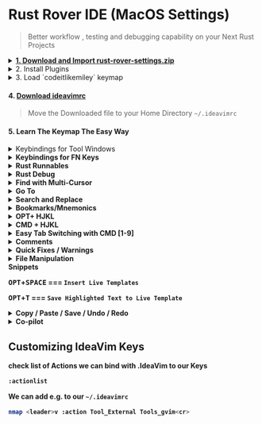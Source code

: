 # Rust Rover IDE (MacOS Settings)

> Better workflow , testing and debugging capability on your Next Rust Projects


<details>
  <summary onclick="event.preventDefault()">
    <a href="https://github.com/codeitlikemiley/rust-rover-settings/raw/main/rust-rover-settings.zip">
      <strong>1. Download and Import rust-rover-settings.zip</strong>
    </a>
  </summary>
  <img src="import_settings.png" alt="Alt text" />
</details>

<details>
<summary>
2. Install  Plugins
</summary>

- IdeaVim
- IdeaVim-Sneak
- Whichkey
- .env file support
- Better highlights
- Github Copilot

</details>


<details>
  <summary>3. Load `codeitlikemiley` keymap</summary>

![Alt text](keymap.png)

</details>

#### 4. [Download ideavimrc](https://github.com/codeitlikemiley/rust-rover-settings/blob/main/.ideavimrc)

> Move the Downloaded file to your Home Directory `~/.ideavimrc`

#### 5. Learn The Keymap The Easy Way

<details>
  <summary>Keybindings for Tool Windows</summary>

### <strong>Upper Left SideBar Keybindings</strong>

![Alt text](upper-sidebar.png)

<kbd>CMD</kbd> + <kbd>F1</kbd> === `Tool Windows: Project`

<kbd>CMD</kbd> + <kbd>F2</kbd> === `Tool Windows: Structure`

<kbd>CMD</kbd> + <kbd>F3</kbd> === `Tool Windows: Bookmarks`

<kbd>CMD</kbd> + <kbd>F4</kbd> === `Tool Windows: TODO`

<kbd>CMD</kbd> + <kbd>F5</kbd> === `Refresh Cargo Projects`


### <strong>Right SideBar Keybindings</strong>

![Alt text](right-sidebar.png)

<kbd>CMD</kbd> + <kbd>F12</kbd> === `Tool Windows: Notifications`

<kbd>CMD</kbd> + <kbd>F11</kbd> === `Tool Windows: Cargo`

<kbd>CMD</kbd> + <kbd>F10</kbd> === `Tool Windows: Database`

<kbd>CMD</kbd> + <kbd>F9</kbd> === `Tool Windows: Github Co-pilot`


### <strong>Lower Left SideBar Keybindings</strong>

![Alt text](lower-sidebar.png)

<kbd>OPT</kbd> + <kbd>C</kbd> === `Tool Windows: Commit`

<kbd>OPT</kbd> + <kbd>G</kbd>=== `Tool Windows: Git`

<kbd>OPT</kbd> + <kbd>B</kbd> === `Tool Windows: Build`

<kbd>OPT</kbd> + <kbd>R</kbd> === `Tool Windows: Run`

<kbd>OPT</kbd> + <kbd>P</kbd> === `Tool Windows: Problems`

<kbd>CMD</kbd> + <kbd>TILDA</kbd> === `Tool Windows: Terminal`

</details>

<details>
<summary>
<strong>Keybindings for FN Keys<strong>
</summary>

<kbd>F1</kbd> === `Quick Documentation`

<kbd>F2</kbd> === `Rename`

<kbd>F3</kbd> === `Refactor`

<kbd>F4</kbd> === `Jump To Source`

</details>



<details>
<summary>
<strong>Rust Runnables<strong>
</summary>

<kbd>CMD</kbd> + <kbd>R</kbd>=== `Run Under Cursor`

<kbd>CMD</kbd> + <kbd>SHIFT</kbd> + <kbd>R</kbd>=== `Re-Run Last Command`

</details>

<details>
<summary>
<strong>Rust Debug<strong>
</summary>

<kbd>CMD</kbd> + <kbd>T</kbd>=== `Run Debugger Under Cursor`

<kbd>CMD</kbd> + <kbd>SHIFT</kbd> + <kbd>D</kbd>=== `Toggle Debugger Breakpoint`

<kbd>CMD</kbd> + <kbd>SHIFT</kbd> + <kbd>T</kbd>=== `Stop`

<kbd>OPT</kbd> + <kbd>F1</kbd>=== `Step Into`

<kbd>OPT</kbd> + <kbd>F2</kbd>=== `Step Over`

<kbd>OPT</kbd> + <kbd>F3</kbd>=== `Step Out`

<kbd>OPT</kbd> + <kbd>F4</kbd>=== `Pause Program`

<kbd>OPT</kbd> + <kbd>SHIFT</kbd> + <kbd>R</kbd>=== `Resume Program`

<kbd>SHIFT</kbd> + <kbd>F1</kbd>=== `Smart Step Into`

<kbd>OPT</kbd> + <kbd>SHIFT</kbd> + <kbd>F1</kbd>=== `Force Step Into`

<kbd>OPT</kbd> + <kbd>SHIFT</kbd> + <kbd>F2</kbd>=== `Force Step Over`

</details>

<details>
<summary>
<strong>Find with Multi-Cursor<strong>
</summary>

<kbd>CMD</kbd> + <kbd>F</kbd>=== `Find`

<kbd>CMD</kbd> + <kbd>]</kbd>=== `Find Next`

<kbd>CMD</kbd> + <kbd>SHIFT</kbd> + <kbd>N</kbd>=== `Add Selection For Next Occurence`


<kbd>CMD</kbd> + <kbd>[</kbd>=== `Find Previous`


<kbd>CMD</kbd> + <kbd>SHIFT</kbd> + <kbd>N</kbd>=== `Unselect Occurence`


<kbd>CMD</kbd> + <kbd>\\</kbd>=== `Select All Occurence`

<kbd>CMD</kbd> + <kbd>SHIFT</kbd> + <kbd>F</kbd>=== `Find in Files`


<kbd>OPT</kbd> + <kbd>SHIFT</kbd> + <kbd>F</kbd>=== `Open File in Finder`

</details>

<details>
<summary>
<strong>Go To<strong>
</summary>

<kbd>CMD</kbd> + <kbd>P</kbd>=== `Search Everywhere`

<kbd>CMD</kbd> + <kbd>O</kbd>=== `Go to Type`

<kbd>CMD</kbd> + <kbd>I</kbd>=== `Go to Implementations`

<kbd>CMD</kbd> + <kbd>U</kbd>=== `Find Usage`

<kbd>CMD</kbd> + <kbd>E</kbd>=== `Find Recent`

<kbd>CMD</kbd> + <kbd>D</kbd>=== `Quick Definition`

<kbd>CMD</kbd> + <kbd>G</kbd>=== `Go to Reference Action`

<kbd>CMD</kbd> +<kbd>SHIFT</kbd> + <kbd>G</kbd>=== `Go to LineNumber:Column`


</details>


<details>
<summary>
<strong>Search and Replace<strong>
</summary>

<kbd>OPT</kbd> + <kbd>S</kbd>=== `Replace`

<kbd>OPT</kbd> + <kbd>SHIFT</kbd> + <kbd>S</kbd>=== `Replace in Files`

</details>

<details>
<summary>
<strong>Bookmarks/Mnemonics<strong>
</summary>

<kbd>CMD</kbd> + <kbd>M</kbd>=== `Go to Mnemonic`

<kbd>CMD</kbd> + <kbd>SHIFT</kbd> + <kbd>M</kbd>===  `Toggle Bookmark Mnemonic`

<kbd>CMD</kbd> + <kbd>B</kbd>=== `Show Bookmarks`

<kbd>CMD</kbd> + <kbd>SHIFT</kbd> + <kbd>B</kbd>=== `Toggle Bookmark/Mnemonic`


<strong> GO TO Bookmark Number</strong>


<kbd>CTRL</kbd> + <kbd>1</kbd>=== `Go to Bookmark 1`

<kbd>CTRL</kbd> + <kbd>2</kbd>=== `Go to Bookmark 2`

<kbd>CTRL</kbd> + <kbd>3</kbd>=== `Go to Bookmark 3`

<kbd>CTRL</kbd> + <kbd>4</kbd>=== `Go to Bookmark 4`

<kbd>CTRL</kbd> + <kbd>5</kbd>=== `Go to Bookmark 5`

<kbd>CTRL</kbd> + <kbd>6</kbd>=== `Go to Bookmark 6`

<kbd>CTRL</kbd> + <kbd>7</kbd>=== `Go to Bookmark 7`

<kbd>CTRL</kbd> + <kbd>8</kbd>=== `Go to Bookmark 8`

<kbd>CTRL</kbd> + <kbd>9</kbd>=== `Go to Bookmark 9`

<kbd>CTRL</kbd> + <kbd>0</kbd>=== `Go to Bookmark 0`

</details>



<details>
<summary>
<strong>OPT+ HJKL<strong>
</summary>

<kbd>OPT</kbd> + <kbd>H</kbd>=== `Shrink Selectiont`

<kbd>OPT</kbd> + <kbd>J</kbd>=== `Move Line Down`

<kbd>OPT</kbd> + <kbd>K</kbd>=== `Move Line Up`

<kbd>OPT</kbd> + <kbd>L</kbd>=== `Expand Selection`

<kbd>OPT</kbd> + <kbd>;</kbd>=== `Surround with`

</details>


<details>
<summary>
<strong>CMD + HJKL<strong>
</summary>

<strong>Mainly Use on for Navigating between Vim Splits</strong>

<kbd>CMD</kbd> + <kbd>H</kbd>=== `Move Left Pane`

<kbd>CMD</kbd> + <kbd>J</kbd>=== `Move Down Pane`

<kbd>CMD</kbd> + <kbd>K</kbd>=== `Move Up Pane`

<kbd>CMD</kbd> + <kbd>L</kbd>=== `Move Right Pane`

</details>

<details>
<summary>
<strong>Easy Tab Switching with CMD [1-9]<strong>
</summary>

<kbd>CMD</kbd> + <kbd>1</kbd>=== `Select Tab 1`

<kbd>CMD</kbd> + <kbd>2</kbd>=== `Select Tab 2`

<kbd>CMD</kbd> + <kbd>3</kbd>=== `Select Tab 3`

<kbd>CMD</kbd> + <kbd>4</kbd>=== `Select Tab 4`

<kbd>CMD</kbd> + <kbd>5</kbd>=== `Select Tab 5`

<kbd>CMD</kbd> + <kbd>6</kbd>=== `Select Tab 6`

<kbd>CMD</kbd> + <kbd>7</kbd>=== `Select Tab 7`

<kbd>CMD</kbd> + <kbd>8</kbd>=== `Select Tab 8`

<kbd>CMD</kbd> + <kbd>9</kbd>=== `Select Tab 9`

</details>

<details>
<summary>
<strong>Comments<strong>
</summary>


<kbd>CMD</kbd>+<kbd>/</kbd> === `Comment`

<kbd>CMD</kbd>+<kbd>SHIFT</kbd> +<kbd>/</kbd>=== `Comment`

</details>


<details>
<summary>
<strong>Quick Fixes / Warnings<strong>
</summary>

<kbd>CMD</kbd>+<kbd>.</kbd> === `Quick Fixes`

<kbd>OPT</kbd>+<kbd>[</kbd> === `Previous Highlighted Error`

<kbd>OPT</kbd>+<kbd>]</kbd> === `Next Highlighted Error`

<kbd>OPT</kbd>+<kbd>Backslash(\)</kbd> === `Error Description`

</details>

<details>
<summary>File Manipulation</summary>

<kbd>CMD</kbd>+<kbd>N</kbd> === `New File`

<kbd>CMD</kbd>+<kbd>SHIFT</kbd>+<kbd>N</kbd> === `New Directory`

<kbd>OPT</kbd>+<kbd>N</kbd> === `New Rust File`

<kbd>OPT</kbd>+<kbd>SHIFT</kbd>+<kbd>N</kbd> === `New Crate`

<kbd>OPT</kbd>+<kbd>M</kbd> === `Refactor: Move`

<kbd>OPT</kbd>+<kbd>SHIFT</kbd>+<kbd>N</kbd> === `Refactor: Copy`


</details


<details>
<summary>
<strong>Snippets<strong>
</summary>

<kbd>OPT</kbd>+<kbd>SPACE</kbd> === `Insert Live Templates`

<kbd>OPT</kbd>+<kbd>T</kbd> === `Save Highlighted Text to Live Template`

</details>

<details>
<summary>
<strong>Copy / Paste / Save / Undo / Redo<strong>
</summary>

<kbd>CMD</kbd>+<kbd>S</kbd> === `Save all`

<kbd>CMD</kbd>+<kbd>X</kbd> === `Cut`

<kbd>CMD</kbd>+<kbd>V</kbd> === `Paste`

<kbd>CMD</kbd>+<kbd>Z</kbd> === `Undo`

<kbd>CMD</kbd>+<kbd>SHIFT</kbd>+<kbd>Z</kbd> === `Redo`

<kbd>CMD</kbd>+<kbd>Y</kbd> === `Redo`

</details>

<details>
<summary>Co-pilot</summary>

<kbd>OPT</kbd>,<kbd>S</kbd> === `Copilot: Show Previous Completion`

<kbd>OPT</kbd>+<kbd>.</kbd> === `Copilot: Show Next Completion`

<kbd>OPT</kbd>+<kbd>/</kbd> === `Copilot: Show Completions`

</details>




## Customizing IdeaVim Keys

check list of Actions we can bind with .IdeaVim to our Keys

```sh
:actionlist
```

We can add e.g. to our `~/.ideavimrc`

```sh
nmap <leader>v :action Tool_External Tools_gvim<cr>
```





